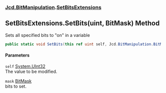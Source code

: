 ### [Jcd.BitManipulation](Jcd_BitManipulation.md 'Jcd.BitManipulation').[SetBitsExtensions](Jcd_BitManipulation_SetBitsExtensions.md 'Jcd.BitManipulation.SetBitsExtensions')
## SetBitsExtensions.SetBits(uint, BitMask) Method
Sets all specified bits to "on" in a variable   
```csharp
public static void SetBits(this ref uint self, Jcd.BitManipulation.BitMask mask);
```
#### Parameters
<a name='Jcd_BitManipulation_SetBitsExtensions_SetBits(uint_Jcd_BitManipulation_BitMask)_self'></a>
`self` [System.UInt32](https://docs.microsoft.com/en-us/dotnet/api/System.UInt32 'System.UInt32')  
The value to be modified.
  
<a name='Jcd_BitManipulation_SetBitsExtensions_SetBits(uint_Jcd_BitManipulation_BitMask)_mask'></a>
`mask` [BitMask](Jcd_BitManipulation_BitMask.md 'Jcd.BitManipulation.BitMask')  
bits to set.
  
